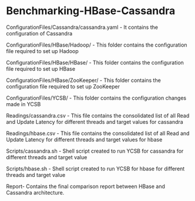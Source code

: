 # Benchmarking-HBase-Cassandra

ConfigurationFiles/Cassandra/cassandra.yaml - It contains the configuration of Cassandra

ConfigurationFiles/HBase/Hadoop/ - This folder contains the configuration file required to set up Hadoop

ConfigurationFiles/HBase/HBase/ - This folder contains the configuration file required to set up HBase

ConfigurationFiles/HBase/ZooKeeper/ - This folder contains the configuration file required to set up ZooKeeper

ConfigurationFiles/YCSB/ - This folder contains the configuration changes made in YCSB

Readings/cassandra.csv - This file contains the consolidated list of all Read and Update Latency for different threads and target values for cassandra

Readings/hbase.csv - This file contains the consolidated list of all Read and Update Latency for different threads and target values for hbase

Scripts/cassandra.sh - Shell script created to run YCSB for cassandra for different threads and target value

Scripts/hbase.sh - Shell script created to run YCSB for hbase for different threads and target value

Report- Contains the final comparison report between HBase and Cassandra architecture.
